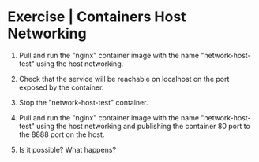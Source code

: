 # Exercise | Containers Host Networking

1. Pull and run the "nginx" container image with the name "network-host-test" using the host networking.

2. Check that the service will be reachable on localhost on the port exposed by the container.

3. Stop the "network-host-test" container.

4. Pull and run the "nginx" container image with the name "network-host-test" using the host networking and publishing the container 80 port to the 8888 port on the host.

5. Is it possible? What happens?
